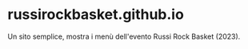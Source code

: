 # russirockbasket.github.io
Un sito semplice, 
mostra i menù dell'evento Russi Rock Basket (2023). 
